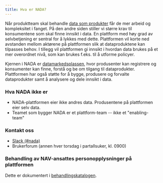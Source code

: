 ```yaml
---
title: Hva er NADA?
---
```

Når produktteam skal behandle [data som produkter](dataprodukter/definisjon.md) får de mer arbeid og kompleksitet i fanget.
På den andre siden stiller vi større krav til konsumentene som skal finne innsikt i data.
En plattform med høy grad av selvbetjening er sentral for å lykkes med dette.
Plattformen vil korte ned avstanden mellom aktørene på plattformen slik at dataproduktene kan tilpasses behov.
I tillegg vil plattformen gi innsikt i hvordan data brukes på et mer overordnet nivå, som kan brukes f.eks. til å utforme policyer.

Kjernen i NADA er [datamarkedsplassen](https://data.intern.nav.no), hvor produsenter kan registrere og konsumenter kan finne, forstå og be om tilgang til dataprodukter.
Plattformen har også støtte for å bygge, produsere og forvalte dataprodukter samt å analysere og dele innsikt i data. 

### Hva NADA **ikke** er
- NADA-plattformen eier ikke andres data. Produsentene på plattformen eier selv data.
- Teamet som bygger NADA er et plattform-team -- ikke et "enabling-team"

### Kontakt oss

* [Slack (#nada)](https://nav-it.slack.com/archives/CGRMQHT50)
* Brukerforum (annen hver torsdag i partallsuker, kl. 0900)

### Behandling av NAV-ansattes personopplysninger på plattformen
Dette er dokumentert i [behandlingskatalogen](https://behandlingskatalog.nais.adeo.no/process/team/3f85cdce-1257-4862-8ce3-3aec9b576df0/18089de7-829d-47e3-868b-53d4e5f251da).






